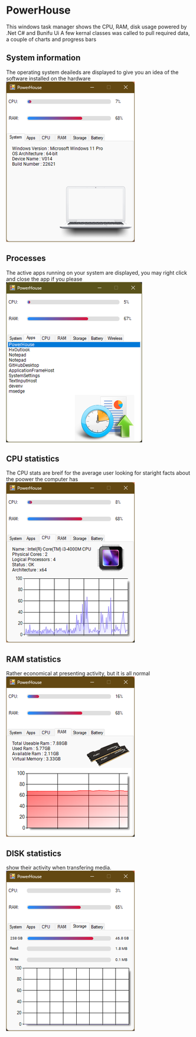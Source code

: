 # PowerHouse
This windows task manager shows the CPU, RAM, disk usage powered by .Net C# and Bunifu Ui
A few kernal classes was called to pull required data, a couple of charts and progress bars

## System information
The operating system deaileds are displayed to give you an idea of the software installed on the hardware
![Alt text of the image](https://github.com/V014/PowerHouse/blob/main/screenshots/powerhouse-system.png)

## Processes
The active apps running on your system are displayed, you may right click and close the app if you please
![Alt text of the image](https://github.com/V014/PowerHouse/blob/main/screenshots/powerhouse-apps.png)

## CPU statistics
The CPU stats are breif for the average user looking for staright facts about the poower the computer has
![Alt text of the image](https://github.com/V014/PowerHouse/blob/main/screenshots/powerhouse-cpu.png)

## RAM statistics
Rather economical at presenting activity, but it is all normal
![Alt text of the image](https://github.com/V014/PowerHouse/blob/main/screenshots/powerhouse-ram.png)

## DISK statistics
show their activity when transfering media.
![Alt text of the image](https://github.com/V014/PowerHouse/blob/main/screenshots/powerhouse-storage.png)
